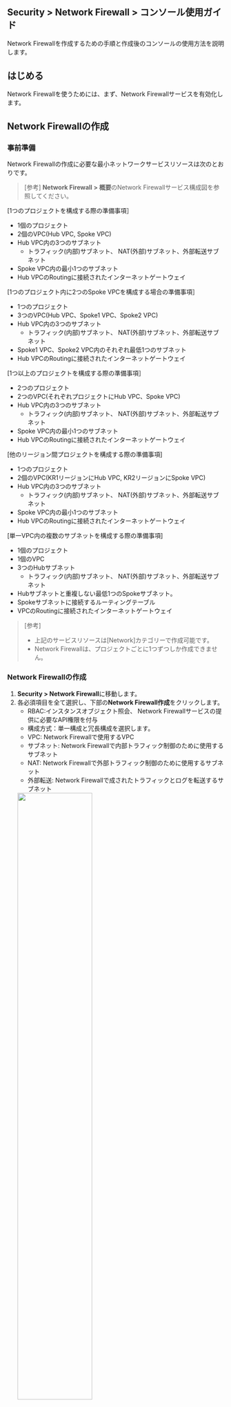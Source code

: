## Security > Network Firewall > コンソール使用ガイド

Network Firewallを作成するための手順と作成後のコンソールの使用方法を説明します。

## はじめる

Network Firewallを使うためには、まず、Network Firewallサービスを有効化します。

## Network Firewallの作成

### 事前準備

Network Firewallの作成に必要な最小ネットワークサービスリソースは次のとおりです。

> [参考]
> **Network Firewall > 概要**のNetwork Firewallサービス構成図を参照してください。

[1つのプロジェクトを構成する際の準備事項］

* 1個のプロジェクト
* 2個のVPC(Hub VPC, Spoke VPC)
* Hub VPC内の3つのサブネット
    * トラフィック(内部)サブネット、 NAT(外部)サブネット、外部転送サブネット
* Spoke VPC内の最小1つのサブネット
* Hub VPCのRoutingに接続されたインターネットゲートウェイ

[1つのプロジェクト内に2つのSpoke VPCを構成する場合の準備事項］ 

* 1つのプロジェクト
* 3つのVPC(Hub VPC、Spoke1 VPC、Spoke2 VPC)
* Hub VPC内の3つのサブネット
    * トラフィック(内部)サブネット、 NAT(外部)サブネット、外部転送サブネット
* Spoke1 VPC、Spoke2 VPC内のそれぞれ最低1つのサブネット
* Hub VPCのRoutingに接続されたインターネットゲートウェイ

[1つ以上のプロジェクトを構成する際の準備事項］

* 2つのプロジェクト
* 2つのVPC(それぞれプロジェクトにHub VPC、Spoke VPC)
* Hub VPC内の3つのサブネット
    * トラフィック(内部)サブネット、 NAT(外部)サブネット、外部転送サブネット
* Spoke VPC内の最小1つのサブネット
* Hub VPCのRoutingに接続されたインターネットゲートウェイ


[他のリージョン間プロジェクトを構成する際の準備事項]

* 1つのプロジェクト
* 2個のVPC(KR1リージョンにHub VPC, KR2リージョンにSpoke VPC)
* Hub VPC内の3つのサブネット
    * トラフィック(内部)サブネット、 NAT(外部)サブネット、外部転送サブネット
* Spoke VPC内の最小1つのサブネット
* Hub VPCのRoutingに接続されたインターネットゲートウェイ


[単一VPC内の複数のサブネットを構成する際の準備事項]

* 1個のプロジェクト
* 1個のVPC
* 3つのHubサブネット
    * トラフィック(内部)サブネット、 NAT(外部)サブネット、外部転送サブネット
* Hubサブネットと重複しない最低1つのSpokeサブネット。
* Spokeサブネットに接続するルーティングテーブル
* VPCのRoutingに接続されたインターネットゲートウェイ


> [参考]
>* 上記のサービスリソースは[Network]カテゴリーで作成可能です。
>* Network Firewallは、プロジェクトごとに1つずつしか作成できません。

### Network Firewallの作成

1. **Security > Network Firewall**に移動します。
2. 各必須項目を全て選択し、下部の**Network Firewall作成**をクリックします。
    * RBAC:インスタンスオブジェクト照会、 Network Firewallサービスの提供に必要なAPI権限を付与
    * 構成方式：単一構成と冗長構成を選択します。
    * VPC: Network Firewallで使用するVPC
    * サブネット: Network Firewallで内部トラフィック制御のために使用するサブネット
    * NAT: Network Firewallで外部トラフィック制御のために使用するサブネット
    * 外部転送: Network Firewallで成されたトラフィックとログを転送するサブネット
    <img src="https://kr1-api-object-storage.nhncloudservice.com/v1/AUTH_2acdfabf4efe4efc8a04c00b348110c9/cdn_origin/prod_nfw/24.09.12/create.png" height="60%" />


> [作成前の参考事項]
>* 作成されたNetwork Firewallはユーザーのプロジェクトに表示されません。 
>* サブネット、 NAT、外部転送に使用するサブネットはすべて別のサブネットを選択する必要があります。
>   * なるべくNHN Cloudコンソールで作成できる最小単位(28ビット)で作成することを推奨します。
>* Network Firewallが属するVPCのルーティングテーブルにインターネットゲートウェイが接続されている必要があります。
>* Security Groupsとは別のサービスなので、Network Firewallを使用すると、両方のサービスを許可しなければインスタンスにアクセスすることができません。
>* Network Firewallが所有しているCIDR帯域と接続が必要なCIDR帯域は重複してはいけません。
>* **Network > Network Interface**にてVirtual_IPタイプで作成されているIPはNetwork Firewallにて冗長化用途で使用中のため、削除すると通信が遮断される可能性があります。
>* 単一または冗長構成を選択してNetwork Firewallを作成した後、変更が必要な場合、**オプション** タブで構成を変更できます。ただし、アベイラビリティゾーンは変更ができないため、冗長構成の場合、アベイラビリティゾーンを分離して構成してください。

### 接続設定

> [例]
> Network Firewallが使用するVPC(Hub)は10.0.0.0/24で、Network Firewallと接続が必要なVPC(Spoke)は172.16.0.0/24の場合
1. <strong>Network > Peering Gateway</strong> に移動してピアリングを作成します。
    * ピアリングゲートウェイ接続の詳細については、 [ユーザーガイド](https://docs.nhncloud.com/ko/Network/Peering%20Gateway/ko/console-guide/)を参照してください。
<img src="https://kr1-api-object-storage.nhncloudservice.com/v1/AUTH_2acdfabf4efe4efc8a04c00b348110c9/cdn_origin/prod_nfw/23.12.19/ConnectionSettings3.png" height="65%" />
<br>
<img src="https://kr1-api-object-storage.nhncloudservice.com/v1/AUTH_2acdfabf4efe4efc8a04c00b348110c9/cdn_origin/prod_nfw/23.12.19/ConnectionSettings4.png" height="65%" />
<br>

> [参考]
> 
> Spoke VPCの位置に応じて適切なピアリングを作成します。
> * Spoke VPCが同じプロジェクトであれば、ピアリングを作成します。
> * Spoke VPCが他のプロジェクトの場合、プロジェクトピアリングを作成します。
> * Spoke VPCが異なるリージョンの場合、リージョンピアリングを作成します。

2. <strong>Network > Routing</strong> に移動してHub VPCを選択した後、下記のルーティングを設定します。
    * 対象CIDR: 172.16.0.0/24
    * ゲートウェイ:ピアリング接続後に追加されたピアリングタイプのゲートウェイ
    <img src="https://kr1-api-object-storage.nhncloudservice.com/v1/AUTH_2acdfabf4efe4efc8a04c00b348110c9/cdn_origin/prod_nfw/23.12.19/ConnectionSettings5.png" height="65%" />
<br>

3. <strong>Network > Routing</strong> に移動してSpoke VPCを選択した後、下記のルーティングを設定します。
    * 対象CIDR: 0.0.0.0/0
    * ゲートウェイ：ピアリング接続後に追加したピアリングタイプのゲートウェイ
    <img src="https://kr1-api-object-storage.nhncloudservice.com/v1/AUTH_2acdfabf4efe4efc8a04c00b348110c9/cdn_origin/prod_nfw/23.12.19/ConnectionSettings6.png" height="65%" />
<br>

5. <strong>Network > Peering Gateway</strong> に移動してルーティングを設定します。
    * 作成されたピアリングを選択して**ルート** タブに移動します。
    * **ピア**または**ローカルルートの変更**ボタンを押して、以下のようにルーティングを設定します。
        * 対象CIDR: 0.0.0.0/0
        * ゲートウェイ: NetworkFirewall\_INF\_TRAFFIC\_VIP
        <img src="https://kr1-api-object-storage.nhncloudservice.com/v1/AUTH_2acdfabf4efe4efc8a04c00b348110c9/cdn_origin/prod_nfw/23.12.19/ConnectionSettings7.png" height="65%" />
<br>
<img src="https://kr1-api-object-storage.nhncloudservice.com/v1/AUTH_2acdfabf4efe4efc8a04c00b348110c9/cdn_origin/prod_nfw/23.12.19/ConnectionSettings8.png" height="50%" />

上記のルーティング設定が完了すると、Spoke VPCにあるインスタンスがNetwork Firewallを経由して公認通信をすることができます。 (<strong>Network Firewall > NAT</strong> タブでNATを追加する必要があります)

<br>

**Spoke VPCのサブネットが2つ以上あり、Network Firewallを介してサブネット間のトラフィック制御が必要な場合、**以下のルーティングを追加します。

> [例]
> Spoke VPC(172.16.0.0/24)のサブネットが172.16.0.0/25と172.16.0.128/25の場合

* <strong>Network > Routing</strong> に移動して Spoke VPCを選択した後、下記の2つのルーティングを追加します。
    * 対象CIDR: 172.16.0.0/25と172.16.0.128/25
    * ゲートウェイ:ピアリング接続後に追加されたピアリングタイプのゲートウェイ
    <img src="https://kr1-api-object-storage.nhncloudservice.com/v1/AUTH_2acdfabf4efe4efc8a04c00b348110c9/cdn_origin/prod_nfw/23.12.19/ConnectionSettings9.png" height="65%" />
<br>
<img src="https://kr1-api-object-storage.nhncloudservice.com/v1/AUTH_2acdfabf4efe4efc8a04c00b348110c9/cdn_origin/prod_nfw/23.12.19/ConnectionSettings10.png" height="65%" />
上記のルーティング設定が完了したら、Spoke VPC内にあるサブネット間のNetwork Firewallを経由してプライベート通信をすることができます。 (<strong>Network Firewall > Policy</strong> タブでポリシーを追加する必要があります)

<br>

**Spoke VPCが2つ以上**ある場合は、以下のルーティングを追加します。

> [例]
> Spoke VPC1(172.16.0.0/24)とSpoke VPC2(192.168.0.0/24)の場合
* <strong>Network > Routing</strong> に移動してHub VPCを選択した後、下記の2つのルーティングを追加します。
    * Spoke VPC 1
        * 対象CIDR: 172.16.0.0/24
        * ゲートウェイ: Hub VPCとSpoke VPC1の間に追加されたピアリングタイプのゲートウェイ
    * Spoke VPC 2
        * 対象CIDR: 192.168.0.0/24
        * ゲートウェイ: Hub VPCとSpokr VPC2の間に追加されたピアリングタイプのゲートウェイ
        <img src="https://kr1-api-object-storage.nhncloudservice.com/v1/AUTH_2acdfabf4efe4efc8a04c00b348110c9/cdn_origin/prod_nfw/23.12.19/ConnectionSettings11.png" height="65%" />


> [参考]
> **接続設定**の**4**のようにSpoke VPC2-Hub間のVPCピアリングにもルートの追加設定が必要です。

<br>

**同じVPCでSpokeサブネットを構成する場合、**新しいルーティングテーブルを作成してサブネットを接続し、ルートを追加します。
* **Network > Routing**でルーティングテーブルを作成し、ルートを追加します。
<img src="https://kr1-api-object-storage.nhncloudservice.com/v1/AUTH_2acdfabf4efe4efc8a04c00b348110c9/cdn_origin/prod_nfw/24.11.07/routetable_create.png" height="65%" />
<img src="https://kr1-api-object-storage.nhncloudservice.com/v1/AUTH_2acdfabf4efe4efc8a04c00b348110c9/cdn_origin/prod_nfw/24.11.07/route_create.png" height="65%" />

<br>

* **Network > Subnet**でNetwork Firewallと重ならないSpokeサブネットを新規作成し、ルーティングテーブルを接続します。
<img src="https://kr1-api-object-storage.nhncloudservice.com/v1/AUTH_2acdfabf4efe4efc8a04c00b348110c9/cdn_origin/prod_nfw/24.11.07/subnet_create.png" height="65%" />
<img src="https://kr1-api-object-storage.nhncloudservice.com/v1/AUTH_2acdfabf4efe4efc8a04c00b348110c9/cdn_origin/prod_nfw/24.11.07/routetable_connect.png" height="65%" />

上記のルーティング設定が完了すると、異なるSpoke VPC間のNetwork Firewallを経由してプライベート通信を行うことができます。 (<strong>Network Firewall > ポリシー</strong>タブでポリシーの追加が必要)
Network Firewallサービス構成図を参考にして、お客様の環境に合わせて接続を設定してください。


***

## インスタンス接続
Network Firewallを作成し、接続設定を全て完了した後、Network Firewallを経由してインスタンスに接続できます。

例えば、1つのプロジェクト内の2つのSpoke VPCで3つのサブネットを構成し、外部からWebファイアウォール接続が必要な場合、下記のようにNAT、ACLを設定します。

<img src="https://kr1-api-object-storage.nhncloudservice.com/v1/AUTH_2acdfabf4efe4efc8a04c00b348110c9/cdn_origin/prod_nfw/24.09.12/instance-access
.png" height="65%" />

> [設定方法]
> * **Network Firewall > NAT** タブに移動
> * **追加**ボタンをクリックし、NATを設定
>   * 設定前に**オブジェクト**タブで目的地IPオブジェクトを作成し、余分なFloating IPが必要 
> <img src="https://kr1-api-object-storage.nhncloudservice.com/v1/AUTH_2acdfabf4efe4efc8a04c00b348110c9/cdn_origin/prod_nfw/24.09.12/nat-add.png" height="65%" />
> * **Network Firewall > ポリシー > ACL** タブで必要なACLを許可
> <img src="https://kr1-api-object-storage.nhncloudservice.com/v1/AUTH_2acdfabf4efe4efc8a04c00b348110c9/cdn_origin/prod_nfw/24.09.12/access_acl.png" height="65%" />  
上記のように設定後、送信元IPをセキュリティグループで許可すると、インスタンスに接続可能です。

<br>>

## ポリシー
Network Firewallを作成すると、**ポリシー**タブに移動します。

![policy-default.PNG](https://kr1-api-object-storage.nhncloudservice.com/v1/AUTH_2acdfabf4efe4efc8a04c00b348110c9/cdn_origin/prod_nfw/24.09.12/policy-default.png)

> [参考]

> * default-denyは必須ポリシーであり、修正または削除できません。
> * default-denyポリシーでブロックされたログは、**オプション**タブの**基本ブロックポリシーログ設定**を**使用**に変更した後、**ログ**タブで確認できます。

<br>

## ACL
**ACL**タブでは、Network Firewallと接続されたVPC間のトラフィックとインバウンド/アウトバウンドトラフィックを制御できます。
<br/>

### 追加

* 出発地、目的地、宛先ポートを基にポリシーを追加できます。
    * すでに作成されたオブジェクトを通じて出発地、目的地、宛先ポートを選択します。
* ポリシーの状態(有効/無効)と動作(許可/ブロック)、スケジュールを設定し、ポリシーごとのロギングの有無などのオプションを設定してポリシーを追加できます。
* スケジュール機能は、ポリシーの状態を有効にした後に動作します(ポリシーが無効になっている場合、スケジュール機能は適用されません)。

![acl_add.PNG](https://kr1-api-object-storage.nhncloudservice.com/v1/AUTH_2acdfabf4efe4efc8a04c00b348110c9/cdn_origin/prod_nfw/24.05.27/acl_add.png)

### コピー

* **コピー**をクリックしてポリシーをコピーできます。
    * コピー: コピーしたいポリシーと同じポリシーをコピー
    * 逆方向コピー: コピーしたいポリシーのソースと宛先を変更してコピー


![acl_copy.PNG](https://kr1-api-object-storage.nhncloudservice.com/v1/AUTH_2acdfabf4efe4efc8a04c00b348110c9/cdn_origin/prod_nfw/23.09.07/acl_copy_1.png)

> [参考]
> 
> コピーされたポリシーは無効になります。使用する必要がある場合は、**修正**をクリックしてポリシーを有効化してから使用してください。


### 修正

* **修正**をクリックしてポリシーを修正できます。


### 移動

* **移動**をクリックしてポリシーを移動できます。
    * default-denyポリシーの下には移動できません。

![acl_move.PNG](https://kr1-api-object-storage.nhncloudservice.com/v1/AUTH_2acdfabf4efe4efc8a04c00b348110c9/cdn_origin/prod_nfw/23.09.07/acl_move_1.png)

### 削除

* **削除**をクリックしてポリシーを削除できます。

>[注意]
>一度削除したポリシーは復元することができず、 default-denyポリシーは削除できません。

### ポリシーの一括ダウンロード

* ポリシータブに作成されているポリシー全体を一度にダウンロードできます。

### ポリシーの一括登録

* ダウンロードしたテンプレートを使って、ポリシーを一括で登録できます。

![acl_batch.PNG](https://kr1-api-object-storage.nhncloudservice.com/v1/AUTH_2acdfabf4efe4efc8a04c00b348110c9/cdn_origin/prod_nfw/23.09.07/acl_batch_1.png)

<br>

## ルート

**ルート**タブでは、Network Firewallを経由する通信の経路を指定できます。

![policy-route.PNG](https://kr1-api-object-storage.nhncloudservice.com/v1/AUTH_2acdfabf4efe4efc8a04c00b348110c9/cdn_origin/prod_nfw/24.09.12/policy-route.png)

> [参考]
> * Network FirewallのデフォルトゲートウェイはNATイーサネットであり、修正または削除できません。
> * ルートの設定が変更された場合、通信に問題が発生する可能性があるため、注意して設定してください。 
### 追加

* **追加**をクリックしてイーサネットを選択し、目的地とゲートウェイを入力します。
    * 目的地：サブネット形式で入力
    * イーサネット：NAT、TRAFFIC、VPN(IPSec VPN機能使用時)の中から選択
    * ゲートウェイ：ホスト形式で入力

> [参考]
> * イーサネットをVPNとして選択した場合、ゲートウェイは指定する必要はありません。
> * IPSec VPNと連動したプライベートIP帯域に対するルート設定は、必ずイーサネットをVPNとして設定してください。
> * 目的地サブネットを入力する際、以下のような有効性メッセージが表示される場合は、サブネット範囲を事前に確認し、サブネットの開始IPで入力してください。
>   * [例]
>       * 192.168.199.0/21 (X) → 192.168.192.0/21 (O)
>       * 172.16.100.0/20 (X) → 172.16.96.0/20 (O)
>       * 10.10.10.130/25 (X) → 10.10.10.128/25 (O)
> 
> ![route_add.PNG](https://kr1-api-object-storage.nhncloudservice.com/v1/AUTH_2acdfabf4efe4efc8a04c00b348110c9/cdn_origin/prod_nfw/24.09.12/route_add.png)
### 修正

* **修正**をクリックしてルートを修正できます。

### 削除

* **削除**をクリックしてルートを削除できます。

<br>

## オブジェクト

**オブジェクト**タブでは、ポリシーを作成する時に使用するIP、ポートを作成して管理します。

### 追加

* 必須項目を入力してオブジェクトを作成します。
    * オブジェクトはIP、ポートの2つの形で追加できます。

> [参考]
> グループオブジェクトを作成する場合、グループオブジェクトは追加できません(単一または範囲オブジェクトのみ選択して追加可能)。

### 修正

* **修正**をクリックしてオブジェクトを修正できます。
    * タイプは修正ができません。

### 削除

* **削除**をクリックしてオブジェクトを削除できます。

    * 自動的にNetwork Firewallで生成されたオブジェクトは修正や削除ができません。

>[注意]
>ポリシーで使用中のオブジェクトは削除後、ALLオブジェクトに変更されます。

### インスタンスオブジェクトの追加
* Network Firewallが作成されたプロジェクト内にあるインスタンスを活用して、オブジェクトを追加できます。

> [参考]
> * インスタンスに関係なく、単にインスタンスの名前とプライベートIPアドレスだけを参考にしてオブジェクトを作成します。作成したオブジェクトは**オブジェクト**タブで管理します。


### オブジェクトの一括ダウンロード

* **オブジェクト**タブに作成されているIPとポートオブジェクト全体をそれぞれ一度にダウンロードできます。

<br>

## NAT

**NAT**(ネットワークアドレス変換)タブでは、外部から接続するインスタンスと専用に使用するグローバルIPを選択して接続します。

>[参考]
> * NATは目的地ベースおよび1:1方式のみ提供します。
> * ポートベースのNATは提供しません。
> * NATを作成した後、**ポリシー**タブに許可ポリシーを追加すると公認通信が可能です。
> * NAT削除後、使用しないNAT前のグローバルIPは**Network - Floating**で直接削除してください。

### 追加

* **追加**をクリックしてNATを作成します。
    * NAT前のグローバルIPは**Network > Floating IP**であらかじめ作成したIPのいずれかを選択します。  
    * NAT後、プライベートIPで選択するオブジェクトは、**オブジェクト**タブであらかじめ作成しておく必要があり、**追加**をクリックして追加できます。

![nat_add.PNG](https://kr1-api-object-storage.nhncloudservice.com/v1/AUTH_2acdfabf4efe4efc8a04c00b348110c9/cdn_origin/prod_nfw/24.04.05/nat_add_2.png)

>[参考]
> インスタンスへの接続は、NATを追加しながら設定したNAT前のグローバルIPで行うことができます。 (インスタンスに直接Floating IPを接続する必要はありません)

### 修正

* **修正**をクリックして作成されたNATを修正します。
    * 修正はグローバルIPとプライベートIPの両方を修正できます。

### 削除

* **削除**をクリックして作成されたNATを削除します。

<br>

## ミラーリング

**ミラーリング**タブでは、Network Firewallを通過するネットワークパケットをIDS/IPS、SIEM、NDRなどの脅威検出及び分析ソリューションにコピーして、ネットワークの脅威をリアルタイムで検出し、対応できるようにします。

> [参考]
> **オプション - ミラーリング設定**で**使用**に設定して有効化した後、使用できます。 (有効化まで約30秒かかります)
<br>
>     ![Mirorring_Config_Activation_800.png](https://kr1-api-object-storage.nhncloudservice.com/v1/AUTH_2acdfabf4efe4efc8a04c00b348110c9/cdn_origin/prod_nfw/Mirroring/25.03.06/Mirorring_Config_Activation_800.png)
<br>

### ミラーリングルール

* ミラーリングルールを追加してコピーしたパケットを希望の対象端末に送信します。
![Mirroring_Rule_Contents_Explain_1_900.png](https://kr1-api-object-storage.nhncloudservice.com/v1/AUTH_2acdfabf4efe4efc8a04c00b348110c9/cdn_origin/prod_nfw/Mirroring/25.03.06/Mirroring_Rule_Contents_Explain_1_900.png)
    * 名前：設定した名前を表示します。
    * 方向：設定した方向を表示します。
    * ミラー指定インターフェイス：選択したNetwork Firewallのインターフェイスを表示します。
    * ミラーリング送信IP：ミラーリングインターフェイスのIPを表示します。
    * ミラーリング対象IP：ミラーリングパケットを送信する宛先IPを表示します。
    * フィルタグループ：選択したフィルタグループを表示します。
    * 状態：該当ミラーリングルールの状態をバッジで表示します。
        * Active：有効化
        * Inactive：無効
    * 詳細表示：設定したミラーリングルールの詳細情報を確認します。

<br>

### 追加

* **追加**をクリックしてミラーリングルールを追加できます。
    ![Mirroring_Rule_Add_900.png](https://kr1-api-object-storage.nhncloudservice.com/v1/AUTH_2acdfabf4efe4efc8a04c00b348110c9/cdn_origin/prod_nfw/Mirroring/25.03.06/Mirroring_Rule_Add_900.png)
    * 状態：ミラーリングルールの有効/無効を設定します。
    * 方向：ミラー指定インターフェイスでミラーリングする受信/送信パケットを設定します。該当設定により、特定方向のパケットのみミラーリングできます。
        * 受信(Rx)：ミラー指定インターフェイスで受信するパケット
        * 送信(Tx)：ミラー指定インターフェイスから送信するパケット
    * ミラー指定インターフェイス：Network Firewallの以下のインターフェイスの中から選択します。
        * NetworkFirewall\_INF\_NAT: Network Firewallの外部制御用の上部インターフェイス
        * NetworkFirewall\_INF\_TRAFFIC: Network Firewallの内部制御用の下部インターフェイス
    * ミラーリング送信IP：外部送信サブネットのミラーリングインターフェイスがデフォルトで設定されます。
    * ミラーリング対象IP：ミラーリングパケットを受信する対象のプライベートIPを入力します。
    * VNI(virtual network identifier)：VNIを入力します。

> [参考]
>
> * ミラーリング対象端末がVXLANパケットを受信できるようにポリシー(セキュリティグループ及びファイアウォールなど)でミラーリング送信IPとUDPポート4789番への接続許可設定が必要です。
> * ミラーリングルールは最大3つまで作成できます。
> * ミラーリングルールを適用する際、お客様の環境によって多くの通信データが発生する可能性があるため、ミラーリング対象IP情報を正確に入力する必要があります。
> * Network FirewallはVXLANトンネルを介してミラーリングパケットを送信するため、VNI設定が必要です。VNI値は1～16,777,215の間の数字で入力し、ミラーリング対象機器と同じに設定する必要があります。
* **フィルタグループ**を選択します。
    * 以前に追加したフィルタグループがない場合は、**フィルタグループ追加**をクリックしてフィルタグループを追加できます。
    * 詳細については、 [フィルタグループの説明](#%ED%95%84%ED%84%B0%20%EA%B7%B8%EB%A3%B9)を参照してください。
        ![Mirroring_Rule_Filter_Group_900.png](https://kr1-api-object-storage.nhncloudservice.com/v1/AUTH_2acdfabf4efe4efc8a04c00b348110c9/cdn_origin/prod_nfw/Mirroring/25.03.06/Mirroring_Rule_Filter_Group_900.png)

> [参考]
> フィルタグループはルールごとに1つだけ適用可能です。
<br>

### 修正

* **修正**をクリックしてミラーリングルールを修正できます。

> [参考]
> 名前、説明、状態、フィルタグループのみ修正可能です。
<br>

### 削除

* **削除**をクリックしてミラーリングルールを削除できます。

<br>

### フィルタグループ

* **フィルタグループ**を通じてミラーリングルールに適用するフィルタを設定すると、ユーザーが希望するパケットだけを選別して送信できます。
![Filter_Group_Contents_Explain_1_900.png](https://kr1-api-object-storage.nhncloudservice.com/v1/AUTH_2acdfabf4efe4efc8a04c00b348110c9/cdn_origin/prod_nfw/Mirroring/25.03.06/Filter_Group_Contents_Explain_1_900.png)
    * 名前:設定した名前を表示します。
    * 接続されたミラーリングルール：該当フィルタグループを使用するミラーリングルールを表示します。
    * 説明：説明を表示します。
    * フィルタルール表示：該当フィルタグループに設定されたルールを確認します。

<br>

### 追加
* **追加**をクリックしてフィルタグループを追加できます。
    ![Filter_Group_Add_900.png](https://kr1-api-object-storage.nhncloudservice.com/v1/AUTH_2acdfabf4efe4efc8a04c00b348110c9/cdn_origin/prod_nfw/Mirroring/25.03.06/Filter_Group_Add_900.png)
    * フィルタルール定義
        * 優先順位：数字が小さいほど優先度が高く、優先度の高いものからルールを適用してミラーリングパケットを送信します。
        * プロトコル：プロトコルを指定します。
            * ALL：全てのプロトコルを指定します。選択すると出発地/目的地設定が無効になります。
            * TCP： TCPを指定します。
            * UDP： UDPを指定します。
            * ICMP： ICMPを指定します。選択すると出発地/目的地ポート設定が無効になります。
        * 出発地/目的地CIDR：出発地と目的地CIDRを設定します。
        * 出発地/宛先ポート： ALL、ポート、ポート範囲を選択して設定します。
            * ALL：全てのポートを指定します。
            * ポート： 1～65535の範囲のポートを1つ指定します。
            * ポート範囲： 1～65535の範囲のポート範囲を指定します。
        * 送信するかどうか：該当ルールに合致するパケットを送信するかどうかを設定します。
            * 送信：ルールに合致するパケットを送信します。
            * 未送信：ルールに合致するパケットを送信しません。

> [参考]
>
> * 各ルールの[－]、[＋]ボタンをクリックして削除または追加できます。
> * 各ルールの上、下ボタンをクリックして、ルールの優先順位を変更できます。
>     ![Filter_Rule_900.png](https://kr1-api-object-storage.nhncloudservice.com/v1/AUTH_2acdfabf4efe4efc8a04c00b348110c9/cdn_origin/prod_nfw/Mirroring/25.03.06/Filter_Rule_900.png)
> * フィルタグループはdefaultフィルタグループを含めて最大10個まで設定可能です。
> * フィルタルールは最大30個まで設定可能です。
> * フィルタルールは優先順位が高い順から低い順に適用されます。したがって、未送信ルールに既に適用されたパケットは、次の優先順位のルールには適用されません。
<br>

### 修正
* **修正**をクリックしてフィルタグループを修正できます。

<br>

### 削除
* **削除**をクリックしてフィルタグループを削除できます。

> [参考]
> defaultフィルタグループは削除できません。
<br>

## VPN

**VPN**タブでは、サイト間の暗号化されたトンネルを通じて安全なプライベート通信をサポートします。

### ゲートウェイ作成

* **ゲートウェイの作成**をクリックして、ピアVPN機器と接続するためのゲートウェイを作成します。

![gw_add.PNG](https://kr1-api-object-storage.nhncloudservice.com/v1/AUTH_2acdfabf4efe4efc8a04c00b348110c9/cdn_origin/prod_nfw/24.05.27/gw_add.png)

> [参考]
> * VPCとサブネットは修正できません。
> * ゲートウェイは最大10個まで作成可能です。

### 修正

* **修正**ボタンをクリックしてゲートウェイを修正します。

### 削除

* **削除**ボタンをクリックしてゲートウェイを削除します。
    * ゲートウェイに接続されたトンネルがある場合、削除されません。

### Floating IP接続

* ピア機器との接続に必要なFloating IPを設定します。
    * Floating IPは **Network > Floating IP**に作成されたリストのうち、未使用中の項目が表示されます。

![fip.PNG](https://kr1-api-object-storage.nhncloudservice.com/v1/AUTH_2acdfabf4efe4efc8a04c00b348110c9/cdn_origin/prod_nfw/24.05.27/fip.png)

### トンネル作成

* ピア機器と接続するトンネルを作成します。

![tunnel_add.PNG](https://kr1-api-object-storage.nhncloudservice.com/v1/AUTH_2acdfabf4efe4efc8a04c00b348110c9/cdn_origin/prod_nfw/24.05.27/tunnel_add.png)

* トンネル設定
    * ゲートウェイ：ゲートウェイタブで作成されたゲートウェイが表示され、トンネルと接続するゲートウェイを選択します。
        * 作成されたゲートウェイがない場合は、表示されません。
    * ピアIPアドレス：接続するピアVPN機器のIPアドレスを入力します。
    * IKEバージョン：ピアVPN機器と同じバージョンに設定します。
        * IKEバージョン1はMain Modeのみサポートされます。
    * Pre-Shared Key：ピアVPN機器と同じキー値を入力します。
    * DPD(dead peer detection)： 10秒単位で合計5回の再送信を試行し、無効を選択した場合、ピアVPN機器のDPDリクエストに対するレスポンスのみをサポートします。
    * NAT-Traversal：トンネル作成時に発生するパケットの削除を防止するための機能で、一般的にピアVPN装置がグローバルIPの場合、使用に設定します。
* Phase 1/2設定
    * IPSec VPN トンネルを作成するために必要な設定情報を入力します。

 > [設定時の注意事項］
 > * 全ての設定はピアVPN機器と同じように設定します。
 > * ローカルIDはピアVPN機器の設定方式によって選択的に設定します。
 > * Phase 2の追加は最大3つまで可能です。
 > * ローカルプライベートIPとピアプライベートIPは互いに重複しないようにしてください。 この範囲には、VPCピアリングを含むNetwork Firewallと接続するすべてのプライベート帯域が含まれます。
  > 下記のCIDRは、ローカルプライベートIPとピアプライベートIPに追加することができず、追加する場合、Network Firewallを経由する通信に問題がある可能性があります。
 >   * 10.0.0.0/8
 >   * 172.16.0.0/12
 >   * 192.168.0.0/16

### トンネル接続

* トンネルは接続待機状態で作成され、**接続**をクリックして作成されたトンネルとピアVPN機器を接続します。

> [参考]
> * **状態**列で色別にトンネルの状態を確認できます。
 >   * 緑：ピアVPN機器と正常に接続している状態です。
 >   * 赤：設定値または通信状態などの問題でピアVPN機器間の接続に失敗した状態。
 >   * 灰色: 接続待機状態(新しく作成されたトンネル)
> * トンネル作成が完了した後、ピア機器の種類と設定により、**接続**をクリックしなくても接続できる場合があります。

### トンネル修正

* **修正**ボタンをクリックしてトンネルを修正します。
    * 設定値のうち、ゲートウェイを除くすべての値を修正することができ、修正する場合、ピアVPN機器も同じ値に修正する必要があります。

### トンネル停止

* **停止**ボタンをクリックしてトンネルを停止します。
    * 停止する場合、ピアVPN機器を介したプライベート通信が中断されます。

### トンネル削除

* **削除**ボタンをクリックしてトンネルを削除します。

### イベント

* ピアVPN機器とのトンネル接続時に発生するイベントログを検索できます。

> [参考]
> * イベントでは、トンネルに関するイベントログのみを検索できます。
> * VPN トンネルを介した通信ログまたはトンネル作成と削除などの監査ログは、**ログ**タブでご確認ください。

## ログ

**ログ**タブでは、Network Firewallで作成されたログを検索できます。

### 検索

* トラフィック: Network Firewallを経由する際に、許可またはブロックポリシーによって作成されたトラフィックログを検索します。
    * 照会は1か月単位で最大3か月までの過去のデータのみ検索可能です。
        * 最大保存ログ数は800万個であり、トラフィックの量によって保存されるログの量が変わるため、過去のデータが照会されない場合があります。
    * 別のデータ保存が必要な場合は、**オプション**タブの**ログリモート送信設定**を参照してください。

* Audit:ポリシーの作成および削除など、Network Firewallの変更事項に関するログを検索
    * 照会は最大1か月単位で検索可能で、組織サービスであるCloudTrailでも検索できます。

### Excelダウンロード

* **Excelダウンロード**をクリックしてトラフィックとAuditログの検索結果をダウンロードできます。
    * トラフィックログの最大ダウンロード数は30万件です。

## モニター

**モニター**タブではNetwork Firewallの状態をリアルタイムで確認できます。
検索は最大24時間(1日)以内でのみ可能です。

### 検索

* セッション:現在Network Firewallを介して使用するセッションの数量
* ネットワーク使用量:現在Network Firewallを経由するインバウンド/アウトバウンドトラフィック

## オプション

**オプション**タブではNetwork Firewall運営に必要なオプションを設定できます。

### ログ設定

* 基本ブロックポリシーログ設定: Network Firewall作成後に必ず作成される基本ブロックポリシーログを保存するかどうかを選択します。
    * 使用を選択すると、基本ブロックポリシーで作成されたログはトラフィックログから検索できます。
* ログ遠隔転送設定:遠隔地にトラフィックログを保存できるオプションを選択します。
    * Syslog:最大2つの遠隔地アドレスにログを保存
        * 2つの遠隔地は 個別に設定可能(IPアドレス、プロトコル、ポート番号)
    * Object Storage: NHN Cloudで提供するObject Storageサービスでログを転送
    <img src="https://kr1-api-object-storage.nhncloudservice.com/v1/AUTH_2acdfabf4efe4efc8a04c00b348110c9/cdn_origin/prod_nfw/24.11.07/OBS_5.png" height="65%" />
        * アクセスキー / 秘密鍵: Object StorageサービスでS3 API認証情報を登録する際に確認可能なアクセスキー情報を入力
        * バケット名: Object Storageサービスで作成したコンテナ名を入力
        * エンドポイント:リージョン別のエンドポイントを確認した後、位置に合わせてエンドポイントを入力
        * リージョン:リージョン別の名前を確認した後、リージョンの位置に合わせて名前を入力
    * Log & Crash Search: NHN Cloudで提供するLog & Crash Searchサービスでログを転送
    <img src="https://kr1-api-object-storage.nhncloudservice.com/v1/AUTH_2acdfabf4efe4efc8a04c00b348110c9/cdn_origin/prod_nfw/24.11.07/LNCS_2.png" height="65%" />
        * AppKey: Log & Crash Searchサービスを有効にした後、作成されたAppKeyを入力

> [参考]
> * Object Storage設定時、[ユーザーガイド](https://docs.nhncloud.com/ko/Storage/Object%20Storage/ko/s3-api-guide/#aws-sdk)を参考にして入力してください。
> * Log & Crash Searchサービスを使用すると、ログアラーム設定機能を活用して異常行為を検出できます。
例えば、Network Firewallに特定の目的地に向かうSSH通信に対するACLブロックポリシーを追加した後、そのポリシーで発生するログに対するアラーム条件を設定します。 (例：1分間、SSH接続試行ログが20回以上発生)
ユーザーが設定した条件を満たした場合、アラームを受信できます。

<br>

### 一般設定

* MTU(maximum transmission unit)サイズ設定: Network Firewallに連結されたイーサネットのMTUサイズを設定します。
    * トラフィック: NHN Cloud内部通信に使用するイーサネット(ピアリング通信を含む)
    * NAT:外部通信に使用するイーサネット

> [参考] 
> トラフィック、 NATイーサネットの基本MTUサイズは1450Byteです。

<br>

* ミラーリング設定： Network Firewallが提供する機能のうち、ミラーリングの使用有無を選択できます。
    * 使用選択時に必要なサブネットはNetwork Firewall作成に使用したサブネットを使用します。

> [参考]
> * ACL設定に必要なミラーリングインターフェイスのIP情報は**Network - Network Interface**で確認できます。
>   * インターフェイス名： NetworkFirewall_INF_MIRRORING_S_NAT_VIP
<br>

* Network Firewall構成：単一または冗長化でNetwork Firewallの構成方法を設定できます。

> [参考]
> * 構成方法を変更する場合、数分程度の時間がかかり、設定変更が完了するまでサービスに影響を及ぼす可能性があります。
> * ポリシー、NATなどNetwork Firewallの変更作業は、構成方法の変更が完了した後に行うことを推奨します。
* Network Firewallの削除：運用中のNetwork Firewallを削除できます。
    * Network Firewallは韓国(パンギョ)リージョンと韓国(ピョンチョン)リージョンでそれぞれ削除できます。

> [削除時の注意事項]
> * 運営中のNetwork Firewallを削除する場合、Network Firewallと接続されている他のサービスを考慮して実行してください。     

<br>

## サービスの無効化

**プロジェクト管理 > 利用中中のサービス**でNetwork Firewallサービスを無効にできます。

> [参考]
> * Network Firewallサービスの無効化は、韓国(パンギョ)リージョンと韓国(ピョンチョン)リージョンの両方に適用されます。
> 例えば、Network Firewallサービスを同じプロジェクトの韓国(パンギョ)リージョンと韓国(ピョンチョン)リージョンの両方で有効にした場合、2つのリージョンのうち1つのNetwork Firewallサービスだけを無効にすることはできません。
> * 無効化するには、韓国(パンギョ)リージョンと韓国(ピョンチョン)リージョでそれぞれNetwork Firewallを削除してください。
